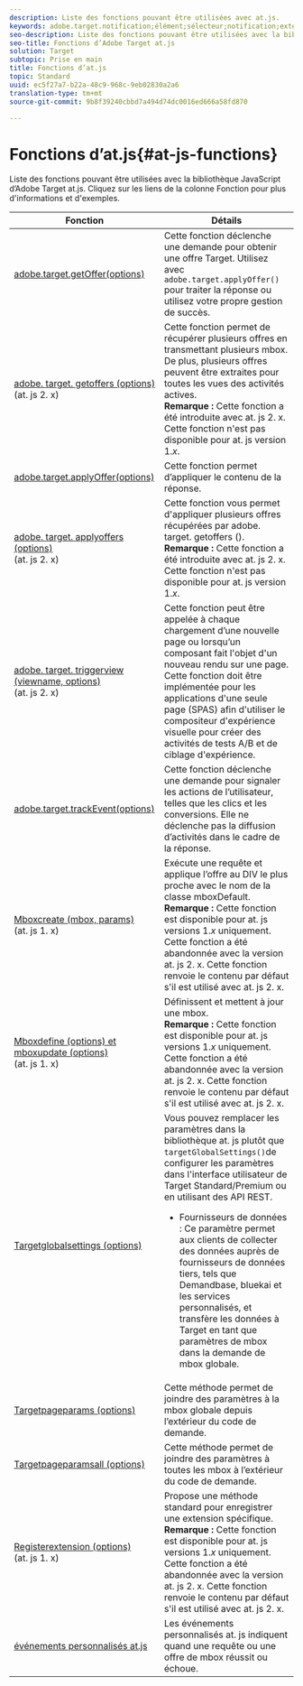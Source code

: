 ```yaml
---
description: Liste des fonctions pouvant être utilisées avec at.js.
keywords: adobe.target.notification;élément;sélecteur;notification;extension
seo-description: Liste des fonctions pouvant être utilisées avec la bibliothèque JavaScript at.js dans Adobe Target.
seo-title: Fonctions d’Adobe Target at.js
solution: Target
subtopic: Prise en main
title: Fonctions d’at.js
topic: Standard
uuid: ec5f27a7-b22a-48c9-968c-9eb02830a2a6
translation-type: tm+mt
source-git-commit: 9b8f39240cbbd7a494d74dc0016ed666a58fd870

---
```



# Fonctions d’at.js{#at-js-functions}

Liste des fonctions pouvant être utilisées avec la bibliothèque JavaScript d’Adobe Target at.js. Cliquez sur les liens de la colonne Fonction pour plus d&#39;informations et d&#39;exemples.

| Fonction | Détails |
| --- | --- | 
| [adobe.target.getOffer(options)](/help/c-implementing-target/c-implementing-target-for-client-side-web/adobe-target-getoffer.md) | Cette fonction déclenche une demande pour obtenir une offre Target. Utilisez avec `adobe.target.applyOffer()` pour traiter la réponse ou utilisez votre propre gestion de succès. |
| [adobe. target. getoffers (options)](/help/c-implementing-target/c-implementing-target-for-client-side-web/adobe-target-getoffers-atjs-2.md)<br>(at. js 2. x) | Cette fonction permet de récupérer plusieurs offres en transmettant plusieurs mbox. De plus, plusieurs offres peuvent être extraites pour toutes les vues des activités actives.<br>**Remarque :** Cette fonction a été introduite avec at. js 2. x. Cette fonction n&#39;est pas disponible pour at. js version 1.*x*. |
| [adobe.target.applyOffer(options)](/help/c-implementing-target/c-implementing-target-for-client-side-web/adobe-target-applyoffer.md) | Cette fonction permet d’appliquer le contenu de la réponse. |
| [adobe. target. applyoffers (options)](/help/c-implementing-target/c-implementing-target-for-client-side-web/adobe-target-applyoffers-atjs-2.md)<br>(at. js 2. x) | Cette fonction vous permet d&#39;appliquer plusieurs offres récupérées par adobe. target. getoffers ().<br>**Remarque :** Cette fonction a été introduite avec at. js 2. x. Cette fonction n&#39;est pas disponible pour at. js version 1.*x*. |
| [adobe. target. triggerview (viewname, options)](/help/c-implementing-target/c-implementing-target-for-client-side-web/adobe-target-triggerview-atjs-2.md)<br>(at. js 2. x) | Cette fonction peut être appelée à chaque chargement d’une nouvelle page ou lorsqu’un composant fait l&#39;objet d&#39;un nouveau rendu sur une page.<br> Cette fonction doit être implémentée pour les applications d&#39;une seule page (SPAS) afin d&#39;utiliser le compositeur d&#39;expérience visuelle pour créer des activités de tests A/B et de ciblage d&#39;expérience. |
| [adobe.target.trackEvent(options)](/help/c-implementing-target/c-implementing-target-for-client-side-web/adobe-target-trackevent.md) | Cette fonction déclenche une demande pour signaler les actions de l’utilisateur, telles que les clics et les conversions. Elle ne déclenche pas la diffusion d’activités dans le cadre de la réponse. |
| [Mboxcreate (mbox, params)](/help/c-implementing-target/c-implementing-target-for-client-side-web/mboxcreate-atjs.md)<br>(at. js 1. x) | Exécute une requête et applique l’offre au DIV le plus proche avec le nom de la classe mboxDefault.<br>**Remarque :** Cette fonction est disponible pour at. js versions 1.*x* uniquement. Cette fonction a été abandonnée avec la version at. js 2. x. Cette fonction renvoie le contenu par défaut s&#39;il est utilisé avec at. js 2. x. |
| [Mboxdefine (options) et mboxupdate (options)](/help/c-implementing-target/c-implementing-target-for-client-side-web/mboxdefine-mboxupdate-atjs-1x.md)<br>(at. js 1. x) | Définissent et mettent à jour une mbox.<br>**Remarque :** Cette fonction est disponible pour at. js versions 1.*x* uniquement. Cette fonction a été abandonnée avec la version at. js 2. x. Cette fonction renvoie le contenu par défaut s&#39;il est utilisé avec at. js 2. x. |
| [Targetglobalsettings (options)](/help/c-implementing-target/c-implementing-target-for-client-side-web/targetgobalsettings.md) | Vous pouvez remplacer les paramètres dans la bibliothèque at. js plutôt que `targetGlobalSettings()`de configurer les paramètres dans l&#39;interface utilisateur de Target Standard/Premium ou en utilisant des API REST.<ul><li>Fournisseurs de données : Ce paramètre permet aux clients de collecter des données auprès de fournisseurs de données tiers, tels que Demandbase, bluekai et les services personnalisés, et transfère les données à Target en tant que paramètres de mbox dans la demande de mbox globale.</li></ul> |
| [Targetpageparams (options)](/help/c-implementing-target/c-implementing-target-for-client-side-web/targetpageparams.md) | Cette méthode permet de joindre des paramètres à la mbox globale depuis l’extérieur du code de demande. |
| [Targetpageparamsall (options)](/help/c-implementing-target/c-implementing-target-for-client-side-web/targetpageparamsall.md) | Cette méthode permet de joindre des paramètres à toutes les mbox à l’extérieur du code de demande. |
| [Registerextension (options)](/help/c-implementing-target/c-implementing-target-for-client-side-web/registerextension-atjs-1x.md)<br>(at. js 1. x) | Propose une méthode standard pour enregistrer une extension spécifique.<br>**Remarque :** Cette fonction est disponible pour at. js versions 1.*x* uniquement. Cette fonction a été abandonnée avec la version at. js 2. x. Cette fonction renvoie le contenu par défaut s&#39;il est utilisé avec at. js 2. x. |
| [événements personnalisés at.js](/help/c-implementing-target/c-implementing-target-for-client-side-web/atjs-custom-events.md) | Les événements personnalisés at. js indiquent quand une requête ou une offre de mbox réussit ou échoue. |

